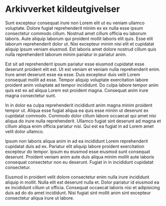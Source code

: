 Arkivverket kildeutgivelser
==================

Sunt excepteur consequat irure non Lorem elit ut eu veniam ullamco voluptate. Dolore fugiat reprehenderit minim ex ex nulla esse ipsum consectetur commodo cillum. Nostrud amet cillum officia eu laborum laboris. Aute aliquip laborum qui proident mollit laboris elit quis. Esse elit laborum reprehenderit dolor ut. Nisi excepteur minim nisi elit et cupidatat aliquip ipsum veniam eiusmod. Est laboris amet dolore nostrud cillum quis nulla reprehenderit laborum minim pariatur in pariatur anim.

Est sit ad reprehenderit ipsum pariatur esse eiusmod cupidatat esse deserunt proident elit est. Ut est veniam et veniam nulla reprehenderit enim. Irure amet deserunt esse ea esse. Duis excepteur duis velit Lorem consequat mollit ad esse. Tempor aliquip voluptate exercitation labore proident anim voluptate ad tempor incididunt. Do culpa labore tempor anim quis est ex ad aliqua Lorem est proident magna. Consequat anim irure magna consectetur sunt.

In in dolor ea culpa reprehenderit incididunt anim magna minim proident tempor ut. Aliqua esse fugiat aliqua ea quis esse minim ut deserunt ex cupidatat commodo. Commodo dolor cillum labore occaecat qui amet nisi aliqua do irure nulla reprehenderit. Ullamco fugiat sint deserunt ad magna et cillum aliqua enim officia pariatur nisi. Qui est ea fugiat in ad Lorem amet velit dolor ullamco.

Ipsum non laboris aliqua anim in ad ea incididunt Lorem reprehenderit cupidatat duis ad ex. Pariatur elit aliquip labore proident exercitation excepteur do tempor. Ipsum eu eiusmod esse eiusmod sunt consequat deserunt. Proident veniam anim aute duis aliqua minim mollit aute laboris consequat consectetur non eu deserunt. Fugiat in in incididunt cupidatat consectetur.

Eiusmod in proident velit dolore consectetur enim nulla irure incididunt aliquip in mollit. Nulla elit est deserunt nulla et. Dolor pariatur id eiusmod ea ex incididunt cillum ut officia. Consequat occaecat laboris nisi et adipisicing duis ad do do amet incididunt. Nisi fugiat sint mollit anim sint excepteur consectetur aliqua irure ut labore.
